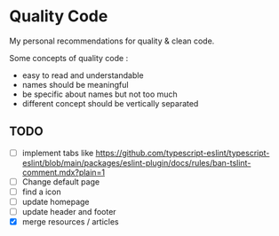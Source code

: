 # Quality Code

My personal recommendations for quality & clean code.

Some concepts of quality code :

- easy to read and understandable
- names should be meaningful
- be specific about names but not too much
- different concept should be vertically separated

## TODO

- [ ] implement tabs like https://github.com/typescript-eslint/typescript-eslint/blob/main/packages/eslint-plugin/docs/rules/ban-tslint-comment.mdx?plain=1
- [ ] Change default page
- [ ] find a icon
- [ ] update homepage
- [ ] update header and footer
- [x] merge resources / articles
